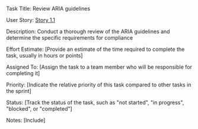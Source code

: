 Task Title: Review ARIA guidelines

User Story: [Story 1.1](documentation/theme_1/initiatives/Epics/Stories/Story_1.1.md)

Description: Conduct a thorough review of the ARIA guidelines and determine the specific requirements for compliance

Effort Estimate: [Provide an estimate of the time required to complete the task, usually in hours or points]

Assigned To: [Assign the task to a team member who will be responsible for completing it]

Priority: [Indicate the relative priority of this task compared to other tasks in the sprint]

Status: [Track the status of the task, such as "not started", "in progress", "blocked", or "completed"]

Notes: [Include]